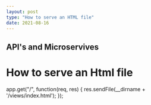 ```yaml
---
layout: post
type: "How to serve an HTML file"
date: 2021-08-16
---
```


## API's and Microservives
# How to serve an Html file

app.get("/", function(req, res) {
  res.sendFile(__dirname + '/views/index.html');
});